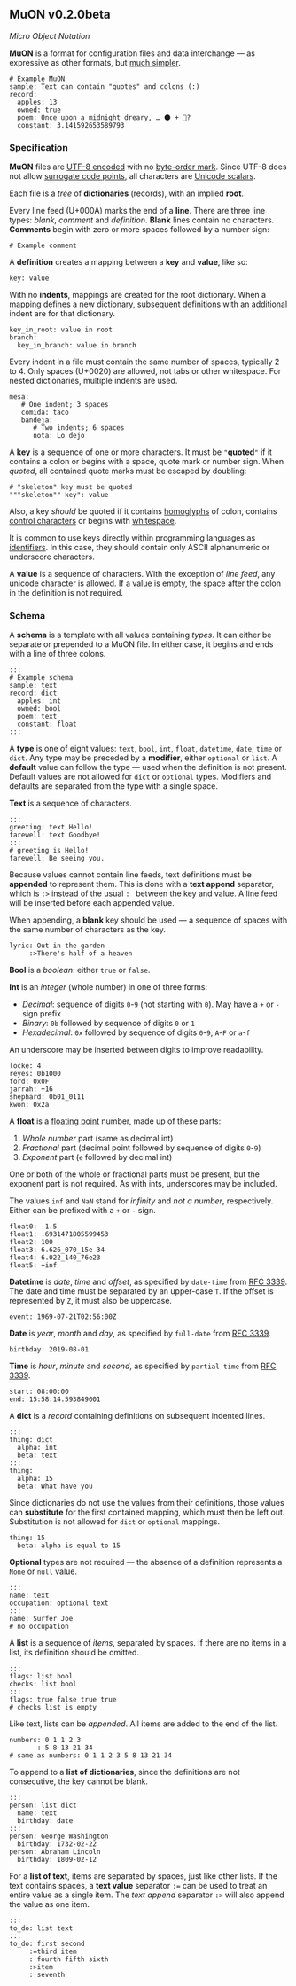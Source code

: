 ## MuON v0.2.0beta

*Micro Object Notation*

**MuON** is a format for configuration files and data interchange — as
expressive as other formats, but [much simpler](WHY.md).

```
# Example MuON
sample: Text can contain "quotes" and colons (:)
record:
  apples: 13
  owned: true
  poem: Once upon a midnight dreary, … 🌑 + 🌁?
  constant: 3.141592653589793
```

### Specification

**MuON** files are [UTF-8 encoded](https://en.wikipedia.org/wiki/UTF-8) with no
[byte-order mark](https://unicode.org/glossary/#byte_order_mark).  Since UTF-8
does not allow
[surrogate code points](https://unicode.org/glossary/#surrogate_code_point),
all characters are
[Unicode scalars](https://unicode.org/glossary/#unicode_scalar_value).

Each file is a *tree* of **dictionaries** (records), with an implied **root**.

Every line feed (U+000A) marks the end of a **line**.  There are three line
types: *blank*, *comment* and *definition*.  **Blank** lines contain no
characters.  **Comments** begin with zero or more spaces followed by a number
sign:

`# Example comment`

A **definition** creates a mapping between a **key** and **value**, like so:
```
key: value
```

With no **indents**, mappings are created for the root dictionary.  When a
mapping defines a new dictionary, subsequent definitions with an additional
indent are for that dictionary.

```
key_in_root: value in root
branch:
  key_in_branch: value in branch
```

Every indent in a file must contain the same number of spaces, typically 2 to 4.
Only spaces (U+0020) are allowed, not tabs or other whitespace.  For nested
dictionaries, multiple indents are used.

```
mesa:
   # One indent; 3 spaces
   comida: taco
   bandeja:
      # Two indents; 6 spaces
      nota: Lo dejo
```

A **key** is a sequence of one or more characters.  It must be `"`**quoted**`"`
if it contains a colon or begins with a space, quote mark or number sign.  When
*quoted*, all contained quote marks must be escaped by doubling:

```
# "skeleton" key must be quoted
"""skeleton"" key": value
```

Also, a key *should* be quoted if it contains
[homoglyphs](https://en.wikipedia.org/wiki/Homoglyph#Unicode_homoglyphs)
of colon, contains
[control characters](https://en.wikipedia.org/wiki/Unicode_control_characters)
or begins with [whitespace](https://en.wikipedia.org/wiki/Whitespace_character).

It is common to use keys directly within programming languages as
[identifiers](https://en.wikipedia.org/wiki/Identifier#In_computer_languages).
In this case, they should contain only ASCII alphanumeric or underscore
characters.

A **value** is a sequence of characters.  With the exception of *line feed*, any
unicode character is allowed.  If a value is empty, the space after the colon in
the definition is not required.

### Schema

A **schema** is a template with all values containing *types*.  It can either be
separate or prepended to a MuON file.  In either case, it begins and ends with a
line of three colons.

```
:::
# Example schema
sample: text
record: dict
  apples: int
  owned: bool
  poem: text
  constant: float
:::
```

A **type** is one of eight values: `text`, `bool`, `int`, `float`, `datetime`,
`date`, `time` or `dict`.  Any type may be preceded by a **modifier**, either
`optional` or `list`.  A **default** value can follow the type — used when the
definition is not present.  Default values are not allowed for `dict` or
`optional` types.  Modifiers and defaults are separated from the type with a
single space.

**Text** is a sequence of characters.
```
:::
greeting: text Hello!
farewell: text Goodbye!
:::
# greeting is Hello!
farewell: Be seeing you.
```

Because values cannot contain line feeds, text definitions must be **appended**
to represent them.  This is done with a **text append** separator, which is `:>`
instead of the usual `: ` between the key and value.  A line feed will be
inserted before each appended value.

When appending, a **blank** key should be used — a sequence of spaces with the
same number of characters as the key.

```
lyric: Out in the garden
     :>There's half of a heaven
```

**Bool** is a *boolean*: either `true` or `false`.

**Int** is an *integer* (whole number) in one of three forms:

  * *Decimal*: sequence of digits `0`-`9` (not starting with `0`).  May have a
    `+` or `-` sign prefix
  * *Binary*: `0b` followed by sequence of digits `0` or `1`
  * *Hexadecimal*: `0x` followed by sequence of digits `0`-`9`, `A`-`F` or
    `a`-`f`

An underscore may be inserted between digits to improve readability.

```
locke: 4
reyes: 0b1000
ford: 0x0F
jarrah: +16
shephard: 0b01_0111
kwon: 0x2a
```

A **float** is a
[floating point](https://en.wikipedia.org/wiki/IEEE_754) number, made up of
these parts:
  1. *Whole number* part (same as decimal int)
  2. *Fractional* part (decimal point followed by sequence of digits `0`-`9`)
  3. *Exponent* part (`e` followed by decimal int)

One or both of the whole or fractional parts must be present, but the exponent
part is not required.  As with ints, underscores may be included.

The values `inf` and `NaN` stand for *infinity* and *not a number*,
respectively.  Either can be prefixed with a `+` or `-` sign.

```
float0: -1.5
float1: .6931471805599453
float2: 100
float3: 6.626_070_15e-34
float4: 6.022_140_76e23
float5: +inf
```

**Datetime** is *date*, *time* and *offset*, as specified by `date-time`
from [RFC 3339](https://tools.ietf.org/html/rfc3339#section-5.6).  The date and
time must be separated by an upper-case `T`.  If the offset is represented by
`Z`, it must also be uppercase.
```
event: 1969-07-21T02:56:00Z
```

**Date** is *year*, *month* and *day*, as specified by `full-date` from
[RFC 3339](https://tools.ietf.org/html/rfc3339#section-5.6).
```
birthday: 2019-08-01
```

**Time** is *hour*, *minute* and *second*, as specified by `partial-time` from
[RFC 3339](https://tools.ietf.org/html/rfc3339#section-5.6).
```
start: 08:00:00
end: 15:58:14.593849001
```

A **dict** is a *record* containing definitions on subsequent indented lines.

```
:::
thing: dict
  alpha: int
  beta: text
:::
thing:
  alpha: 15
  beta: What have you
```

Since dictionaries do not use the values from their definitions, those values
can **substitute** for the first contained mapping, which must then be left out.
Substitution is not allowed for `dict` or `optional` mappings.
```
thing: 15
  beta: alpha is equal to 15
```

**Optional** types are not required — the absence of a definition represents
a `None` or `null` value.
```
:::
name: text
occupation: optional text
:::
name: Surfer Joe
# no occupation
```

A **list** is a sequence of *items*, separated by spaces.  If there are no
items in a list, its definition should be omitted.
```
:::
flags: list bool
checks: list bool
:::
flags: true false true true
# checks list is empty
```

Like text, lists can be *appended*.  All items are added to the end of the
list.

```
numbers: 0 1 1 2 3
       : 5 8 13 21 34
# same as numbers: 0 1 1 2 3 5 8 13 21 34
```

To append to a **list of dictionaries**, since the definitions are not
consecutive, the key cannot be blank.
```
:::
person: list dict
  name: text
  birthday: date
:::
person: George Washington
  birthday: 1732-02-22
person: Abraham Lincoln
  birthday: 1809-02-12
```

For a **list of text**, items are separated by spaces, just like other lists.
If the text contains spaces, a **text value** separator `:=` can be used to
treat an entire value as a single item.  The *text append* separator `:>` will
also append the value as one item.

```
:::
to_do: list text
:::
to_do: first second
     :=third item
     : fourth fifth sixth
     :>item
     : seventh
```
